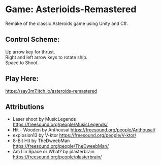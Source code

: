 # Game: Asterioids-Remastered
Remake of the classic Asteroids game using Unity and C#.
## Control Scheme:
Up arrow key for thrust.\
Right and left arrow keys to rotate ship.\
Space to Shoot.
## Play Here:
https://say3m7.itch.io/asteroids-remastered
## Attributions
* Laser shoot by MusicLegends https://freesound.org/people/MusicLegends/
* Hit - Wooden by Anthousai https://freesound.org/people/Anthousai/
* explosion13 by V-ktor https://freesound.org/people/V-ktor/
* 8-Bit Hit by TheDweebMan https://freesound.org/people/TheDweebMan/
* Am I in Space or What? by plasterbrain https://freesound.org/people/plasterbrain/
